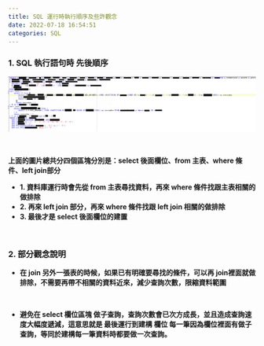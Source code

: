 ```yaml
---
title: SQL 運行時執行順序及些許觀念
date: 2022-07-18 16:54:51
categories: SQL
---
```



### 1. SQL 執行語句時 先後順序
![](sql_execution_order.png)

<br>

**上面的圖片總共分四個區塊分別是：select 後面欄位、from 主表、where 條件、left join部分**

- **1. 資料庫運行時會先從 from 主表尋找資料，再來 where 條件找跟主表相關的做排除**
- **2. 再來 left join 部分，再來 where 條件找跟 left join 相關的做排除**
- **3. 最後才是 select 後面欄位的建置**

<br>

### 2. 部分觀念說明

- **在 join 另外一張表的時候，如果已有明確要尋找的條件，可以再 join裡面就做排除，不需要再帶不相關的資料近來，減少查詢次數，限縮資料範圍**

<br>

- **避免在 select 欄位區塊 做子查詢，查詢次數會已次方成長，並且造成查詢速度大幅度遞減，這意思就是 最後運行到建構 欄位 每一筆因為欄位裡面有做子查詢，等同於建構每一筆資料時都要做一次查詢。**
